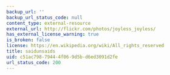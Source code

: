 ```yaml
---
backup_url: ''
backup_url_status_code: null
content_type: external-resource
external_url: http://flickr.com/photos/joyless_joyless/
has_external_license_warning: true
is_broken: false
license: https://en.wikipedia.org/wiki/All_rights_reserved
title: saidunsaids
uid: c51ac798-7944-4f06-9d5b-d6ed3091d2fe
url_status_code: 200
---
```


